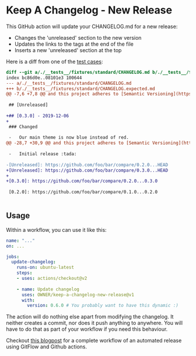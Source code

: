 # Keep A Changelog - New Release

This GitHub action will update your CHANGELOG.md for a new release:

- Changes the 'unreleased' section to the new version
- Updates the links to the tags at the end of the file
- Inserts a new 'unreleased' section at the top

Here is a diff from one of the [test cases](./__tests__/fixtures/standard):

```diff
diff --git a/./__tests__/fixtures/standard/CHANGELOG.md b/./__tests__/fixtures/standard/CHANGELOG.expected.md
index bc86d0e..08101e3 100644
--- a/./__tests__/fixtures/standard/CHANGELOG.md
+++ b/./__tests__/fixtures/standard/CHANGELOG.expected.md
@@ -7,6 +7,8 @@ and this project adheres to [Semantic Versioning](https://semver.org/spec/v2.0.0
 
 ## [Unreleased]
 
+## [0.3.0] - 2019-12-06
+
 ### Changed
 
 -   Our main theme is now blue instead of red.
@@ -28,7 +30,9 @@ and this project adheres to [Semantic Versioning](https://semver.org/spec/v2.0.0
 
 -   Initial release :tada:
 
-[Unreleased]: https://github.com/foo/bar/compare/0.2.0...HEAD
+[Unreleased]: https://github.com/foo/bar/compare/0.3.0...HEAD
+
+[0.3.0]: https://github.com/foo/bar/compare/0.2.0...0.3.0
 
 [0.2.0]: https://github.com/foo/bar/compare/0.1.0...0.2.0
 

```

## Usage

Within a workflow, you can use it like this:

```yaml
name: "..."
on: ...

jobs:
  update-changelog:
    runs-on: ubuntu-latest
    steps:
    - uses: actions/checkout@v2
    
    - name: Update changelog
      uses: OWNER/keep-a-changelog-new-release@v1
      with:
        version: 0.6.0 # You probably want to have this dynamic :)
```

The action will do nothing else apart from modifying the changelog.
It neither creates a commit, nor does it push anything to anywhere.
You will have to do that as part of your workflow if you need this behaviour.

Checkout [this blogpost](TODO) for a complete workflow of an automated release using GitFlow and Github actions.
